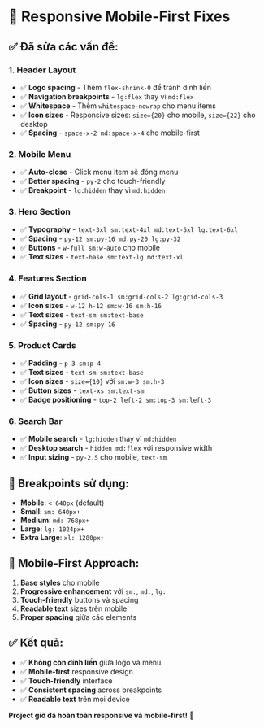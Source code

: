# 🔧 Responsive Mobile-First Fixes

## ✅ Đã sửa các vấn đề:

### 1. **Header Layout**
- ✅ **Logo spacing** - Thêm `flex-shrink-0` để tránh dính liền
- ✅ **Navigation breakpoints** - `lg:flex` thay vì `md:flex`
- ✅ **Whitespace** - Thêm `whitespace-nowrap` cho menu items
- ✅ **Icon sizes** - Responsive sizes: `size={20}` cho mobile, `size={22}` cho desktop
- ✅ **Spacing** - `space-x-2 md:space-x-4` cho mobile-first

### 2. **Mobile Menu**
- ✅ **Auto-close** - Click menu item sẽ đóng menu
- ✅ **Better spacing** - `py-2` cho touch-friendly
- ✅ **Breakpoint** - `lg:hidden` thay vì `md:hidden`

### 3. **Hero Section**
- ✅ **Typography** - `text-3xl sm:text-4xl md:text-5xl lg:text-6xl`
- ✅ **Spacing** - `py-12 sm:py-16 md:py-20 lg:py-32`
- ✅ **Buttons** - `w-full sm:w-auto` cho mobile
- ✅ **Text sizes** - `text-base sm:text-lg md:text-xl`

### 4. **Features Section**
- ✅ **Grid layout** - `grid-cols-1 sm:grid-cols-2 lg:grid-cols-3`
- ✅ **Icon sizes** - `w-12 h-12 sm:w-16 sm:h-16`
- ✅ **Text sizes** - `text-sm sm:text-base`
- ✅ **Spacing** - `py-12 sm:py-16`

### 5. **Product Cards**
- ✅ **Padding** - `p-3 sm:p-4`
- ✅ **Text sizes** - `text-sm sm:text-base`
- ✅ **Icon sizes** - `size={10}` với `sm:w-3 sm:h-3`
- ✅ **Button sizes** - `text-xs sm:text-sm`
- ✅ **Badge positioning** - `top-2 left-2 sm:top-3 sm:left-3`

### 6. **Search Bar**
- ✅ **Mobile search** - `lg:hidden` thay vì `md:hidden`
- ✅ **Desktop search** - `hidden md:flex` với responsive width
- ✅ **Input sizing** - `py-2.5` cho mobile, `text-sm`

## 📱 Breakpoints sử dụng:

- **Mobile**: `< 640px` (default)
- **Small**: `sm: 640px+`
- **Medium**: `md: 768px+`
- **Large**: `lg: 1024px+`
- **Extra Large**: `xl: 1280px+`

## 🎯 Mobile-First Approach:

1. **Base styles** cho mobile
2. **Progressive enhancement** với `sm:`, `md:`, `lg:`
3. **Touch-friendly** buttons và spacing
4. **Readable text** sizes trên mobile
5. **Proper spacing** giữa các elements

## ✅ Kết quả:

- ✅ **Không còn dính liền** giữa logo và menu
- ✅ **Mobile-first** responsive design
- ✅ **Touch-friendly** interface
- ✅ **Consistent spacing** across breakpoints
- ✅ **Readable text** trên mọi device

**Project giờ đã hoàn toàn responsive và mobile-first!** 🚀
